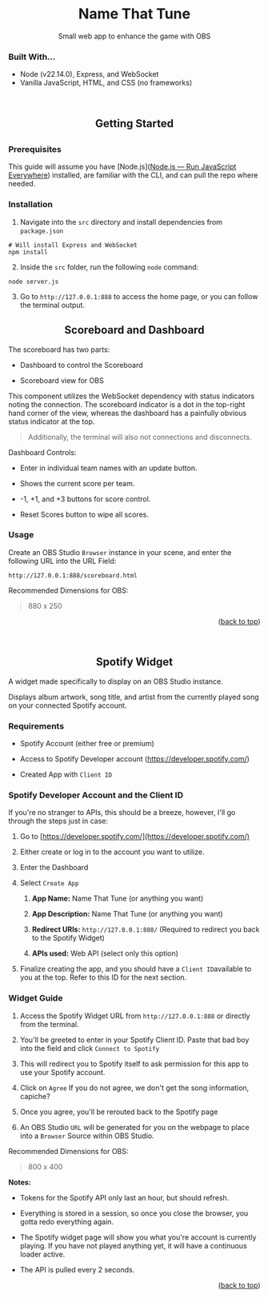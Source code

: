 <div align="center">
    <a id="readme-top"></a>
    <h1>Name That Tune</h1>
    <p>Small web app to enhance the game with OBS</p>
</div>

### 

### Built With...

* Node (v22.14.0), Express, and WebSocket
* Vanilla JavaScript, HTML, and CSS (no frameworks)

<div align="center">
    <h2>Getting Started</h2>
</div>

<div align="center>

</div>

<div align="center">
<h2
</div>

### Prerequisites

This guide will assume you have [Node.js]([Node.js — Run JavaScript Everywhere](https://nodejs.org/en)) installed, are familiar with the CLI, and can pull the repo where needed.

### Installation

1. Navigate into the `src` directory and install dependencies from `package.json`

```shell
# Will install Express and WebSocket
npm install 
```

2. Inside the `src` folder, run the following `node` command:

```shell
node server.js
```

3. Go to `http://127.0.0.1:888` to access the home page, or you can follow the terminal output.

<div align="center">
<h2>Scoreboard and Dashboard</h2>
</div>

The scoreboard has two parts:

* Dashboard to control the Scoreboard

* Scoreboard view for OBS

This component utilizes the WebSocket dependency with status indicators noting the connection. The scoreboard indicator is a dot in the top-right hand corner of the view, whereas the dashboard has a painfully obvious status indicator at the top.

> Additionally, the terminal will also not connections and disconnects.

Dashboard Controls:

* Enter in individual team names with an update button.

* Shows the current score per team.

* -1, +1, and +3 buttons for score control.

* Reset Scores button to wipe all scores.

### Usage

Create an OBS Studio `Browser` instance in your scene, and enter the following URL into the URL Field:

```url
http://127.0.0.1:888/scoreboard.html
```

Recommended Dimensions for OBS:

> 880 x 250

<div>
<p align="right">(<a href="#readme-top">back to top</a>)</p>
</div>

<div align="center">
    <h2>Spotify Widget</h2>
</div>

A widget made specifically to display on an OBS Studio instance.

Displays album artwork, song title, and artist from the currently played song on your connected Spotify account.

### Requirements

* Spotify Account (either free or premium)

* Access to Spotify Developer account (https://developer.spotify.com/)

* Created App with `Client ID`

### Spotify Developer Account and the Client ID

If you're no stranger to APIs, this should be a breeze, however, I'll go through the steps just in case:

1. Go to [https://developer.spotify.com/](https://developer.spotify.com/)

2. Either create or log in to the account you want to utilize.

3. Enter the Dashboard

4. Select `Create App`
   
   1. **App Name:** Name That Tune (or anything you want)
   
   2. **App Description:** Name That Tune (or anything you want)
   
   3. **Redirect URIs:** `http://127.0.0.1:888/` (Required to redirect you back to the Spotify Widget)
   
   4. **APIs used:** Web API (select only this option)

5. Finalize creating the app, and you should have a `Client ID`available to you at the top. Refer to this ID for the next section.

### Widget Guide

1. Access the Spotify Widget URL from `http://127.0.0.1:888` or directly from the terminal.

2. You'll be greeted to enter in your Spotify Client ID. Paste that bad boy into the field and click `Connect to Spotify`

3. This will redirect you to Spotify itself to ask permission for this app to use your Spotify account.

4. Click on `Agree`
   If you do not agree, we don't get the song information, capiche?

5. Once you agree, you'll be rerouted back to the Spotify page

6. An OBS Studio `URL` will be generated for you on the webpage to place into a `Browser` Source within OBS Studio.

Recommended Dimensions for OBS:

> 800 x 400

**Notes:**

* Tokens for the Spotify API only last an hour, but should refresh.

* Everything is stored in a session, so once you close the browser, you gotta redo everything again.

* The Spotify widget page will show you what you're account is currently playing. If you have not played anything yet, it will have a continuous loader active.

* The API is pulled every 2 seconds.

<div>
<p align="right">(<a href="#readme-top">back to top</a>)</p>
</div>
